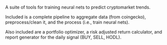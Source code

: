 A suite of tools for training neural nets to predict cryptomarket trends.

Included is a complete pipeline to aggregate data (from coingecko), preprocess/clean it, and the process (i.e., train neural nets).

Also included are a portfolio optimizer, a risk adjusted return calculator, and report generator for the daily signal (BUY, SELL, HODL).
